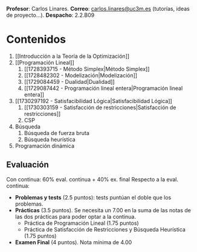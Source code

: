 **Profesor**: Carlos Linares.
**Correo**: carlos.linares@uc3m.es (tutorías, ideas de proyecto...). 
**Despacho**: 2.2.B09

# Contenidos

1. [[Introducción a la Teoría de la Optimización]]
2. [[Programación Lineal]]
	1. [[1728393715 - Método Simplex|Método Simplex]]
	2. [[1728482302 - Modelización|Modelización]]
	3. [[1729084459 - Dualidad|Dualidad]] 
	4. [[1729087442 - Programación lineal entera|Programación lineal entera]]
3. [[1730297192 - Satisfacibilidad Lógica|Satisfacibilidad Lógica]] 
	1. [[1730303159 - Satisfacción de restricciones|Satisfacción de restricciones]]
	2. CSP
4. Búsqueda
	1. Búsqueda de fuerza bruta
	2. Búsqueda heurística
5. Programación dinámica

## Evaluación

Con continua: 60% eval. continua + 40% ex. final
Respecto a la eval. continua:
- **Problemas y tests** (2.5 puntos): tests puntúan el doble que los problemas. 
- **Prácticas** (3.5 puntos). Se necesita un 7.00 en la suma de las notas de las dos prácticas para poder optar a la continua.
	- Práctica de Programación Lineal (1.75 puntos)
	- Práctica de Satisfacción de Restricciones y Búsqueda Heurística (1.75 puntos)
- **Examen Final** (4 puntos). Nota mínima de 4.00